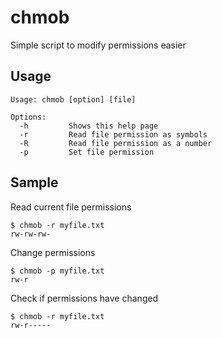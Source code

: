 # chmob
Simple script to modify permissions easier

## Usage
```
Usage: chmob [option] [file]

Options:
  -h         Shows this help page
  -r         Read file permission as symbols
  -R         Read file permission as a number
  -p         Set file permission
```

## Sample
Read current file permissions
```
$ chmob -r myfile.txt
rw-rw-rw-
```
Change permissions
```
$ chmob -p myfile.txt
rw-r
```
Check if permissions have changed
```
$ chmob -r myfile.txt
rw-r-----
```

